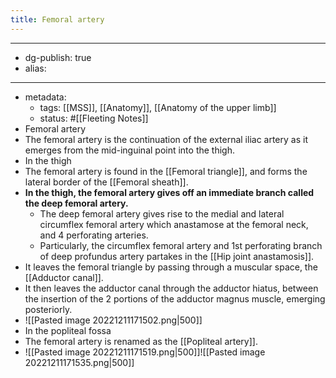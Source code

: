 ```yaml
---
title: Femoral artery
---
```


- --
- dg-publish: true
- alias:
- --
- metadata:
	- tags: [[MSS]], [[Anatomy]], [[Anatomy of the upper limb]]
	- status: #[[Fleeting Notes]]
- Femoral artery
- The femoral artery is the continuation of the external iliac artery as it emerges from the mid-inguinal point into the thigh.
- In the thigh
- The femoral artery is found in the [[Femoral triangle]], and forms the lateral border of the [[Femoral sheath]].
- **In the thigh, the femoral artery gives off an immediate branch called the deep femoral artery.**
	- The deep femoral artery gives rise to the medial and lateral circumflex femoral artery which anastamose at the femoral neck, and 4 perforating arteries.
	- Particularly, the circumflex femoral artery and 1st perforating branch of deep profundus artery partakes in the [[Hip joint anastamosis]].
- It leaves the femoral triangle by passing through a muscular space, the [[Adductor canal]].
- It then leaves the adductor canal through the adductor hiatus, between the insertion of the 2 portions of the adductor magnus muscle, emerging posteriorly.
- ![[Pasted image 20221211171502.png|500]]
- In the popliteal fossa
- The femoral artery is renamed as the [[Popliteal artery]].
- ![[Pasted image 20221211171519.png|500]]![[Pasted image 20221211171535.png|500]]